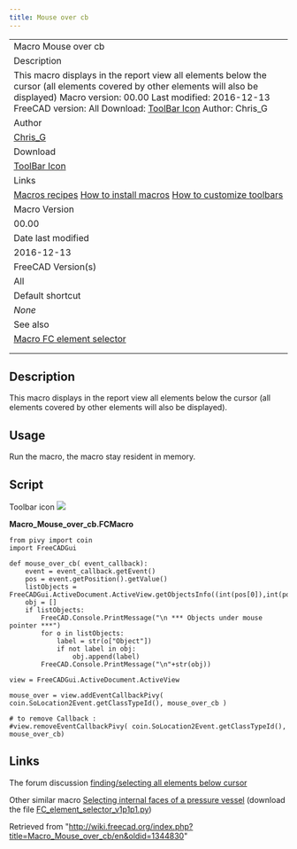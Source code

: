 ```yaml
---
title: Mouse over cb
---
```


|                                                                                                                                                                                                                                                                                                                 |
| --------------------------------------------------------------------------------------------------------------------------------------------------------------------------------------------------------------------------------------------------------------------------------------------------------------- |
| Macro Mouse over cb                                                                                                                                                                                                                                                                                             |
| Description                                                                                                                                                                                                                                                                                                     |
| This macro displays in the report view all elements below the cursor (all elements covered by other elements will also be displayed) Macro version: 00.00 Last modified: 2016-12-13 FreeCAD version: All Download: [ToolBar Icon](https://wiki.freecad.org/images/5/55/Macro_Mouse_over_cb.png) Author: Chris_G |
| Author                                                                                                                                                                                                                                                                                                          |
| [Chris_G](/index.php?title=User:Chris_G&action=edit&redlink=1 "User:Chris G (page does not exist)")                                                                                                                                                                                                             |
| Download                                                                                                                                                                                                                                                                                                        |
| [ToolBar Icon](https://wiki.freecad.org/images/5/55/Macro_Mouse_over_cb.png)                                                                                                                                                                                                                                    |
| Links                                                                                                                                                                                                                                                                                                           |
| [Macros recipes](/Macros_recipes "Macros recipes") [How to install macros](/How_to_install_macros "How to install macros") [How to customize toolbars](/Customize_Toolbars "Customize Toolbars")                                                                                                                |
| Macro Version                                                                                                                                                                                                                                                                                                   |
| 00.00                                                                                                                                                                                                                                                                                                           |
| Date last modified                                                                                                                                                                                                                                                                                              |
| 2016-12-13                                                                                                                                                                                                                                                                                                      |
| FreeCAD Version(s)                                                                                                                                                                                                                                                                                              |
| All                                                                                                                                                                                                                                                                                                             |
| Default shortcut                                                                                                                                                                                                                                                                                                |
| _None_                                                                                                                                                                                                                                                                                                          |
| See also                                                                                                                                                                                                                                                                                                        |
| [Macro FC element selector](/Macro_FC_element_selector "Macro FC element selector")                                                                                                                                                                                                                             |
|                                                                                                                                                                                                                                                                                                                 |
|                                                                                                                                                                                                                                                                                                                 |

## Description

This macro displays in the report view all elements below the cursor (all elements covered by other elements will also be displayed).

## Usage

Run the macro, the macro stay resident in memory.

## Script

Toolbar icon ![](/images/Macro_Mouse_over_cb.png)

**Macro_Mouse_over_cb.FCMacro**

```
from pivy import coin
import FreeCADGui

def mouse_over_cb( event_callback):
    event = event_callback.getEvent()
    pos = event.getPosition().getValue()
    listObjects = FreeCADGui.ActiveDocument.ActiveView.getObjectsInfo((int(pos[0]),int(pos[1])))
    obj = []
    if listObjects:
        FreeCAD.Console.PrintMessage("\n *** Objects under mouse pointer ***")
        for o in listObjects:
            label = str(o["Object"])
            if not label in obj:
                obj.append(label)
        FreeCAD.Console.PrintMessage("\n"+str(obj))

view = FreeCADGui.ActiveDocument.ActiveView

mouse_over = view.addEventCallbackPivy( coin.SoLocation2Event.getClassTypeId(), mouse_over_cb )

# to remove Callback :
#view.removeEventCallbackPivy( coin.SoLocation2Event.getClassTypeId(), mouse_over_cb)
```

## Links

The forum discussion [finding/selecting all elements below cursor](https://forum.freecadweb.org/viewtopic.php?f=10&t=19072)

Other similar macro [Selecting internal faces of a pressure vessel](https://forum.freecadweb.org/viewtopic.php?f=18&t=12381&p=151950#p151950) (download the file [FC_element_selector_v1p1p1.py](https://forum.freecadweb.org/download/file.php?id=31041))

Retrieved from "<http://wiki.freecad.org/index.php?title=Macro_Mouse_over_cb/en&oldid=1344830>"
